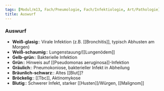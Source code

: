 ```yaml
---
tags: [Modul/m13, Fach/Pneumologie, Fach/Infektiologie, Art/Pathologie]
title: Auswurf
---
```

### Auswurf
- **Weiß-glasig**:: Virale Infektion (z.B. [[Bronchitis]], typisch Abhusten am Morgen)
- **Weiß-schaumig**:: Lungenstauung/[[Lungenödem]]
- **Gelb-grün**:: Bakterielle Infektion
- **Grün**:: Hinweis auf [[Pseudomonas aeruginosa]]-Infektion
- **Gräulich**:: Pneumokoniose, bakterieller Infekt in Abheilung
- **Bräunlich-schwarz**:: Altes [[Blut]]?
- **Bröckelig**:: [[Tbc]], Aktinomykose
- **Blutig**:: Schwerer Infekt, starker [[Husten]]/Würgen, [[Malignom]]